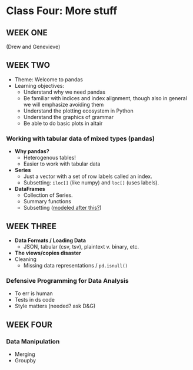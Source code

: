 # Class Four: More stuff


## WEEK ONE

(Drew and Genevieve)

## WEEK TWO

- Theme: Welcome to pandas
- Learning objectives: 
    - Understand why we need pandas
    - Be familiar with indices and index alignment, though also in general we will emphasize avoiding them
    - Understand the plotting ecosystem in Python
    - Understand the graphics of grammar
    - Be able to do basic plots in altair

### Working with tabular data of mixed types (pandas)

- **Why pandas?**
  - Heterogenous tables!
  - Easier to work with tabular data 
- **Series**
  - Just a vector with a set of row labels called an index. 
  - Subsetting: `iloc[]` (like numpy) and `loc[]` (uses labels). 
- **DataFrames**
  - Collection of Series. 
  - Summary functions
  - Subsetting ([modeled after this?](https://www.practicaldatascience.org/html/pandas_dataframes.html))

## WEEK THREE

- **Data Formats / Loading Data**
  - JSON, tabular (csv, tsv), plaintext v. binary, etc.
- **The views/copies disaster**
- Cleaning
  - Missing data representations / `pd.isnull()`

### Defensive Programming for Data Analysis

- To err is human
- Tests in ds code
- Style matters (needed? ask D&G)

## WEEK FOUR

### Data Manipulation

- Merging
- Groupby


